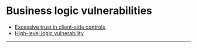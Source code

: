 # Business logic vulnerabilities

- [Excessive trust in client-side controls](./Lab%2001/README.md).
- [High-level logic vulnerability](./Lab%2002/README.md).

---
